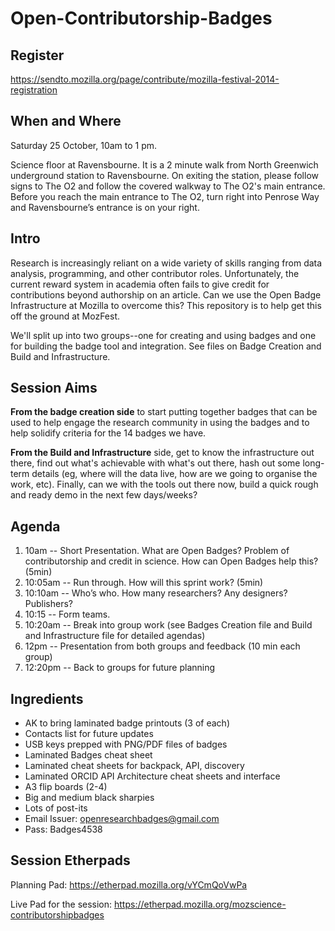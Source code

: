 Open-Contributorship-Badges
===========================
## Register
https://sendto.mozilla.org/page/contribute/mozilla-festival-2014-registration

## When and Where

Saturday 25 October, 10am to 1 pm.

Science floor at Ravensbourne.
It is a 2 minute walk from North Greenwich underground station to Ravensbourne. On exiting the station, please follow signs to The O2 and follow the covered walkway to The O2's main entrance. Before you reach the main entrance to The O2, turn right into Penrose Way and Ravensbourne’s entrance is on your right.

## Intro

Research is increasingly reliant on a wide variety of skills ranging from data analysis, programming, and other contributor roles. Unfortunately, the current reward system in academia often fails to give credit for contributions beyond authorship on an article. Can we use the Open Badge Infrastructure at Mozilla to overcome this? This repository is to help get this off the ground at MozFest.

We'll split up into two groups--one for creating and using badges and one for building the badge tool and integration. See files on Badge Creation and Build and Infrastructure.

## Session Aims

**From the badge creation side** to start putting together badges that can be used to help engage the research community in using the badges and to help solidify criteria for the 14 badges we have. 

**From the Build and Infrastructure** side, get to know the infrastructure out there, find out what's achievable with what's out there, hash out some long-term details (eg, where will the data live, how are we going to organise the work, etc). Finally, can we with the tools out there now, build a quick rough and ready demo in the next few days/weeks? 

## Agenda

1.	10am -- Short Presentation. What are Open Badges? Problem of contributorship and credit in science. How can Open Badges help this? (5min)
2.	10:05am -- Run through. How will this sprint work? (5min)  
3.	10:10am -- Who’s who. How many researchers? Any designers? Publishers?
4.	10:15 -- Form teams. 
5.	10:20am -- Break into group work (see Badges Creation file and Build and Infrastructure file for detailed agendas)
6.	12pm -- Presentation from both groups and feedback (10 min each group)
7.	12:20pm -- Back to groups for future planning

## Ingredients
* AK to bring laminated badge printouts (3 of each)
* Contacts list for future updates
* USB keys prepped with PNG/PDF files of badges
* Laminated Badges cheat sheet
* Laminated cheat sheets for backpack, API, discovery
* Laminated ORCID API Architecture cheat sheets and interface
* A3 flip boards (2-4)
* Big and medium black sharpies
* Lots of post-its
* Email Issuer: openresearchbadges@gmail.com
* Pass: Badges4538

## Session Etherpads

Planning Pad: https://etherpad.mozilla.org/vYCmQoVwPa

Live Pad for the session: https://etherpad.mozilla.org/mozscience-contributorshipbadges
